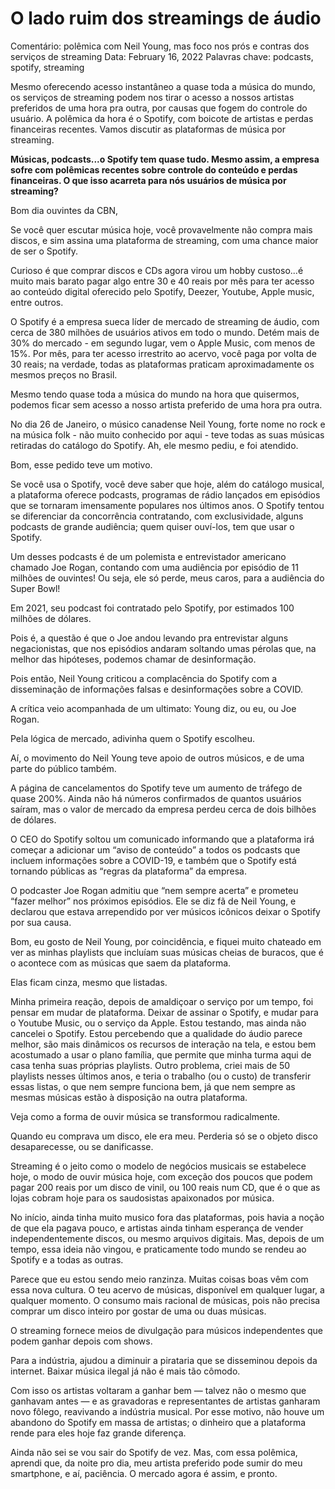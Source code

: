 # O lado ruim dos streamings de áudio

Comentário: polêmica com Neil Young, mas foco nos prós e contras dos serviços de streaming
Data: February 16, 2022
Palavras chave: podcasts, spotify, streaming

Mesmo oferecendo acesso instantâneo a quase toda a música do mundo, os serviços de streaming podem nos tirar o acesso a nossos artistas preferidos de uma hora pra outra, por causas que fogem do controle do usuário. A polêmica da hora é o Spotify, com boicote de artistas e perdas financeiras recentes. Vamos discutir as plataformas de música por streaming.

**Músicas, podcasts...o Spotify tem quase tudo. Mesmo assim, a empresa sofre com polêmicas recentes sobre controle do conteúdo e perdas financeiras. O que isso acarreta para nós usuários de música por streaming?**

Bom dia ouvintes da CBN,

Se você quer escutar música hoje, você provavelmente não compra mais discos, e sim assina uma plataforma de streaming, com uma chance maior de ser o Spotify. 

Curioso é que comprar discos e CDs agora virou um hobby custoso...é muito mais barato pagar algo entre 30 e 40 reais por mês para ter acesso ao conteúdo digital oferecido pelo Spotify, Deezer, Youtube, Apple music, entre outros.

O Spotify é a empresa sueca líder de mercado de streaming de áudio, com cerca de 380 milhões de usuários ativos em todo o mundo. Detém mais de 30% do mercado - em segundo lugar, vem o Apple Music, com menos de 15%. Por mês, para ter acesso irrestrito ao acervo, você paga por volta de 30 reais; na verdade, todas as plataformas praticam aproximadamente os mesmos preços no Brasil. 

Mesmo tendo quase toda a música do mundo na hora que quisermos, podemos ficar sem acesso a nosso artista preferido de uma hora pra outra.

No dia 26 de Janeiro, o músico canadense Neil Young, forte nome no rock e na música folk - não muito conhecido por aqui - teve todas as suas músicas retiradas do catálogo do Spotify. Ah, ele mesmo pediu, e foi atendido. 

Bom, esse pedido teve um motivo. 

Se você usa o Spotify, você deve saber que hoje, além do catálogo musical, a plataforma oferece podcasts, programas de rádio lançados em episódios que se tornaram imensamente populares nos últimos anos. O Spotify tentou se diferenciar da concorrência contratando, com exclusividade, alguns podcasts de grande audiência; quem quiser ouví-los, tem que usar o Spotify.  

Um desses podcasts é de um polemista e entrevistador americano chamado Joe Rogan, contando com uma audiência por episódio de 11 milhões de ouvintes! Ou seja, ele só perde, meus caros, para a audiência do Super Bowl!

Em 2021, seu podcast foi contratado pelo Spotify, por estimados 100 milhões de dólares.

Pois é, a questão é que o Joe andou levando pra entrevistar alguns negacionistas, que nos episódios andaram soltando umas pérolas que, na melhor das hipóteses, podemos chamar de desinformação.

Pois então, Neil Young criticou a complacência do Spotify com a disseminação de informações falsas e desinformações sobre a COVID. 

A crítica veio acompanhada de um ultimato: Young diz, ou eu, ou Joe Rogan. 

Pela lógica de mercado, adivinha quem o Spotify escolheu.

Aí, o movimento do Neil Young teve apoio de outros músicos, e de uma parte do público também. 

A página de cancelamentos do Spotify teve um aumento de tráfego de quase 200%. Ainda não há números confirmados de quantos usuários saíram, mas o valor de mercado da empresa perdeu cerca de dois bilhões de dólares.

O CEO do Spotify soltou um comunicado informando que a plataforma irá começar a adicionar um “aviso de conteúdo” a todos os podcasts que incluem informações sobre a COVID-19, e também que o Spotify está tornando públicas as “regras da plataforma” da empresa.

O podcaster Joe Rogan admitiu que “nem sempre acerta” e prometeu “fazer melhor” nos próximos episódios. Ele se diz fã de Neil Young, e declarou que estava arrependido por ver músicos icônicos deixar o Spotify por sua causa.

Bom, eu gosto de Neil Young, por coincidência, e fiquei muito chateado em ver as minhas playlists que incluíam suas músicas cheias de buracos, que é o acontece com as músicas que saem da plataforma.

Elas ficam cinza, mesmo que listadas.

Minha primeira reação, depois de amaldiçoar o serviço por um tempo, foi pensar em mudar de plataforma. Deixar de assinar o Spotify, e mudar para o Youtube Music, ou o serviço da Apple. Estou testando, mas ainda não cancelei o Spotify. Estou percebendo que a qualidade do áudio parece melhor, são mais dinâmicos os recursos de interação na tela, e estou bem acostumado a usar o plano família, que permite que minha turma aqui de casa tenha suas próprias playlists. Outro problema, criei mais de 50 playlists nesses últimos anos, e teria o trabalho (ou o custo) de transferir essas listas, o que nem sempre funciona bem, já que nem sempre as mesmas músicas estão à disposição na outra plataforma.

Veja como a forma de ouvir música se transformou radicalmente.

Quando eu comprava um disco, ele era meu. Perderia só se o objeto disco desaparecesse, ou se danificasse. 

Streaming é o jeito como o modelo de negócios musicais se estabelece hoje, o modo de ouvir música hoje, com exceção dos poucos que podem pagar 200 reais por um disco de vinil, ou 100 reais num CD, que é o que as lojas cobram hoje para os saudosistas apaixonados por música.

No início, ainda tinha muito musico fora das plataformas, pois havia a noção de que ela pagava pouco, e artistas ainda tinham esperança de vender independentemente discos, ou mesmo arquivos digitais. Mas, depois de um tempo, essa ideia não vingou, e praticamente todo mundo se rendeu ao Spotify e a todas as outras.

Parece que eu estou sendo meio ranzinza. Muitas coisas boas vêm com essa nova cultura. O teu acervo de músicas, disponível em qualquer lugar, a qualquer momento. O consumo mais racional de músicas, pois não precisa comprar um disco inteiro por gostar de uma ou duas músicas.

O streaming fornece meios de divulgação para músicos independentes que podem ganhar depois com shows.

Para a indústria, ajudou a diminuir a pirataria que se disseminou depois da internet. Baixar música ilegal já não é mais tão cômodo.

Com isso os artistas voltaram a ganhar bem — talvez não o mesmo que ganhavam antes — e as gravadoras e representantes de artistas ganharam novo fôlego, reavivando a indústria musical. Por esse motivo, não houve um abandono do Spotify em massa de artistas; o dinheiro que a plataforma rende para eles hoje faz grande diferença.

Ainda não sei se vou sair do Spotify de vez. Mas, com essa polêmica, aprendi que, da noite pro dia, meu artista preferido pode sumir do meu smartphone, e aí, paciência. O mercado agora é assim, e pronto.